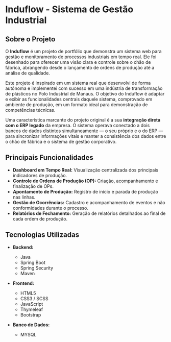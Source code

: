 # Induflow - Sistema de Gestão Industrial

## Sobre o Projeto

O **Induflow** é um projeto de portfólio que demonstra um sistema web para gestão e monitoramento de processos industriais em tempo real. Ele foi desenhado para oferecer uma visão clara e controle sobre o chão de fábrica, abrangendo desde o lançamento de ordens de produção até a análise de qualidade.

Este projeto é inspirado em um sistema real que desenvolvi de forma autônoma e implementei com sucesso em uma indústria de transformação de plásticos no Polo Industrial de Manaus. O objetivo do Induflow é adaptar e exibir as funcionalidades centrais daquele sistema, comprovado em ambiente de produção, em um formato ideal para demonstração de competências técnicas.

Uma característica marcante do projeto original é a sua **integração direta com o ERP legado** da empresa. O sistema operava conectado a dois bancos de dados distintos simultaneamente — o seu próprio e o do ERP — para sincronizar informações vitais e manter a consistência dos dados entre o chão de fábrica e o sistema de gestão corporativo.

## Principais Funcionalidades

- **Dashboard em Tempo Real:** Visualização centralizada dos principais indicadores de produção.
- **Controle de Ordens de Produção (OP):** Criação, acompanhamento e finalização de OPs.
- **Apontamento de Produção:** Registro de início e parada de produção nas linhas.
- **Gestão de Ocorrências:** Cadastro e acompanhamento de eventos e não conformidades durante o processo.
- **Relatórios de Fechamento:** Geração de relatórios detalhados ao final de cada ordem de produção.

## Tecnologias Utilizadas

- **Backend:**
  - Java
  - Spring Boot
  - Spring Security
  - Maven

- **Frontend:**
  - HTML5
  - CSS3 / SCSS
  - JavaScript
  - Thymeleaf
  - Bootstrap

- **Banco de Dados:**
  - MYSQL


